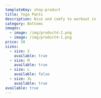 ```yaml
---
templateKey: shop-product
title: Yoga Pants
description: Nice and comfy to workout in
category: Bottoms
images:
  - image: /img/product4-2.png
  - image: /img/product4-1.png
price: 50
sizes:
  - size: S
    available: true
  - size: M
    available: true
  - size: L
    available: false
  - size: XL
    available: true
available: true
---
```

